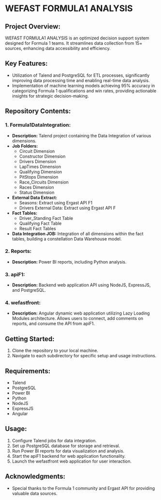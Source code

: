 # WEFAST FORMULA1 ANALYSIS

## Project Overview:
WEFAST FORMULA1 ANALYSIS is an optimized decision support system designed for Formula 1 teams. It streamlines data collection from 15+ sources, enhancing data accessibility and efficiency.

## Key Features:
- Utilization of Talend and PostgreSQL for ETL processes, significantly improving data processing time and enabling real-time data analysis.
- Implementation of machine learning models achieving 95% accuracy in categorizing Formula 1 qualifications and win rates, providing actionable insights for strategic decision-making.

## Repository Contents:

### 1. Formula1DataIntegration:
- **Description:** Talend project containing the Data Integration of various dimensions.
- **Job Folders:**
  - Circuit Dimension
  - Constructor Dimension
  - Drivers Dimension
  - LapTimes Dimension
  - Qualifying Dimension
  - PitStops Dimension
  - Race_Circuits Dimension
  - Races Dimension
  - Status Dimension
- **External Data Extract:**
  - Seasons: Extract using Ergast API F1
  - Drivers External Data: Extract using Ergast API F
- **Fact Tables:**
  - Driver_Standing Fact Table
  - Qualifying Fact Table
  - Result Fact Tables
- **Data Integration JOB:** Integration of all dimensions within the fact tables, building a constellation Data Warehouse model.

### 2. Reports:
- **Description:** Power BI reports, including Python analysis.

### 3. apiF1:
- **Description:** Backend web application API using NodeJS, ExpressJS, and PostgreSQL.

### 4. wefastfront:
- **Description:** Angular dynamic web application utilizing Lazy Loading Modules architecture. Allows users to connect, add comments on reports, and consume the API from apiF1.

## Getting Started:
1. Clone the repository to your local machine.
2. Navigate to each subdirectory for specific setup and usage instructions.

## Requirements:
- Talend
- PostgreSQL
- Power BI
- Python
- NodeJS
- ExpressJS
- Angular

## Usage:
1. Configure Talend jobs for data integration.
2. Set up PostgreSQL database for storage and retrieval.
3. Run Power BI reports for data visualization and analysis.
4. Start the apiF1 backend for web application functionality.
5. Launch the wefastfront web application for user interaction.

## Acknowledgments:
- Special thanks to the Formula 1 community and Ergast API for providing valuable data sources.
